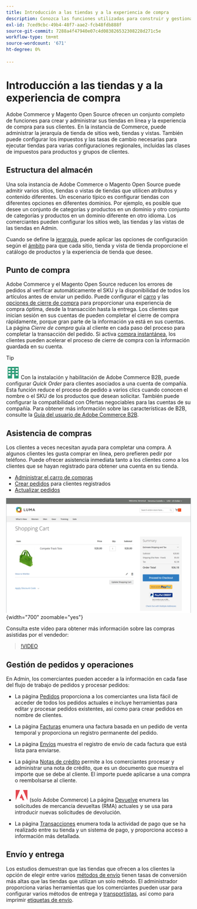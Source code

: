 ```yaml
---
title: Introducción a las tiendas y a la experiencia de compra
description: Conozca las funciones utilizadas para construir y gestionar sus tiendas en línea y la experiencia de compra para sus clientes.
exl-id: 7ced9cbc-49b4-48f7-aae2-fcb48fdb888f
source-git-commit: 7288a4f47940e07c4d083826532308228d271c5e
workflow-type: tm+mt
source-wordcount: '671'
ht-degree: 0%

---
```


# Introducción a las tiendas y a la experiencia de compra

Adobe Commerce y Magento Open Source ofrecen un conjunto completo de funciones para crear y administrar sus tiendas en línea y la experiencia de compra para sus clientes. En la instancia de Commerce, puede administrar la jerarquía de tienda de sitios web, tiendas y vistas. También puede configurar los impuestos y las tasas de cambio necesarias para ejecutar tiendas para varias configuraciones regionales, incluidas las clases de impuestos para productos y grupos de clientes.

## Estructura del almacén

Una sola instancia de Adobe Commerce o Magento Open Source puede admitir varios sitios, tiendas o vistas de tiendas que utilicen atributos y contenido diferentes. Un escenario típico es configurar tiendas con diferentes opciones en diferentes dominios. Por ejemplo, es posible que desee un conjunto de categorías y productos en un dominio y otro conjunto de categorías y productos en un dominio diferente en otro idioma. Los comerciantes pueden configurar los sitios web, las tiendas y las vistas de las tiendas en Admin.

Cuando se define la [jerarquía](stores.md), puede aplicar las opciones de configuración según el [ámbito](../getting-started/websites-stores-views.md#scope-settings) para que cada sitio, tienda y vista de tienda proporcione el catálogo de productos y la experiencia de tienda que desee.

## Punto de compra

Adobe Commerce y el Magento Open Source reducen los errores de pedidos al verificar automáticamente el SKU y la disponibilidad de todos los artículos antes de enviar un pedido. Puede configurar el [carro](cart.md) y las [opciones de cierre de compra](checkout-process.md) para proporcionar una experiencia de compra óptima, desde la transacción hasta la entrega. Los clientes que inician sesión en sus cuentas de pueden completar el cierre de compra rápidamente, porque gran parte de la información ya está en sus cuentas. La página _Cierre de compra_ guía al cliente en cada paso del proceso para completar la transacción del pedido. Si activa [compra instantánea](checkout-instant-purchase.md), los clientes pueden acelerar el proceso de cierre de compra con la información guardada en su cuenta.

>[!TIP]
>
>![Adobe Commerce B2B](../assets/b2b.svg) Con la instalación y habilitación de Adobe Commerce B2B, puede configurar _Quick Order_ para clientes asociados a una cuenta de compañía. Esta función reduce el proceso de pedido a varios clics cuando conocen el nombre o el SKU de los productos que desean solicitar. También puede configurar la compatibilidad con Ofertas negociables para las cuentas de su compañía. Para obtener más información sobre las características de B2B, consulte la [Guía del usuario de Adobe Commerce B2B](https://experienceleague.adobe.com/docs/commerce-admin/b2b/introduction.html?lang=es).

## Asistencia de compras

Los clientes a veces necesitan ayuda para completar una compra. A algunos clientes les gusta comprar en línea, pero prefieren pedir por teléfono. Puede ofrecer asistencia inmediata tanto a los clientes como a los clientes que se hayan registrado para obtener una cuenta en su tienda.

- [Administrar el carro de compras](shopping-assisted-cart-manage.md)
- [Crear pedidos](customer-account-create-order.md) para clientes registrados
- [Actualizar pedidos](order-update.md)

![Carro de compras](./assets/storefront-cart-price-group-discount.png){width="700" zoomable="yes"}

Consulta este vídeo para obtener más información sobre las compras asistidas por el vendedor:

>[!VIDEO](https://video.tv.adobe.com/v/343662/?quality=12&learn=on)

## Gestión de pedidos y operaciones

En Admin, los comerciantes pueden acceder a la información en cada fase del flujo de trabajo de pedidos y procesar pedidos:

- La página [Pedidos](orders.md) proporciona a los comerciantes una lista fácil de acceder de todos los pedidos actuales e incluye herramientas para editar y procesar pedidos existentes, así como para crear pedidos en nombre de clientes.

- La página [Facturas](invoices.md) enumera una factura basada en un pedido de venta temporal y proporciona un registro permanente del pedido.

- La página [Envíos](shipments.md) muestra el registro de envío de cada factura que está lista para enviarse.

- La página [Notas de crédito](credit-memos.md) permite a los comerciantes procesar y administrar una nota de crédito, que es un documento que muestra el importe que se debe al cliente. El importe puede aplicarse a una compra o reembolsarse al cliente.

- ![Adobe Commerce](../assets/adobe-logo.svg) (solo Adobe Commerce) La página [Devuelve](returns.md) enumera las solicitudes de mercancía devueltas (RMA) actuales y se usa para introducir nuevas solicitudes de devolución.

- La página [Transacciones](transactions.md) enumera toda la actividad de pago que se ha realizado entre su tienda y un sistema de pago, y proporciona acceso a información más detallada.

## Envío y entrega

Los estudios demuestran que las tiendas que ofrecen a los clientes la opción de elegir entre varios [métodos de envío](delivery.md) tienen tasas de conversión más altas que las tiendas que utilizan un solo método. El administrador proporciona varias herramientas que los comerciantes pueden usar para configurar varios métodos de entrega y [transportistas](carriers.md), así como para imprimir [etiquetas de envío](shipping-labels.md).

